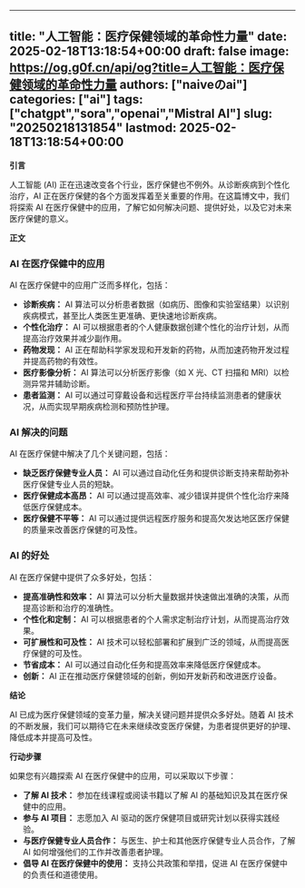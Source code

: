 
---
title: "人工智能：医疗保健领域的革命性力量"
date: 2025-02-18T13:18:54+00:00
draft: false
image: https://og.g0f.cn/api/og?title=人工智能：医疗保健领域的革命性力量
authors: ["naiveのai"]
categories: ["ai"]
tags: ["chatgpt","sora","openai","Mistral AI"]
slug: "20250218131854"
lastmod: 2025-02-18T13:18:54+00:00
---
**引言**

人工智能 (AI) 正在迅速改变各个行业，医疗保健也不例外。从诊断疾病到个性化治疗，AI 正在医疗保健的各个方面发挥着至关重要的作用。在这篇博文中，我们将探索 AI 在医疗保健中的应用，了解它如何解决问题、提供好处，以及它对未来医疗保健的意义。

**正文**

### AI 在医疗保健中的应用

AI 在医疗保健中的应用广泛而多样化，包括：

* **诊断疾病：** AI 算法可以分析患者数据（如病历、图像和实验室结果）以识别疾病模式，甚至比人类医生更准确、更快速地诊断疾病。
* **个性化治疗：** AI 可以根据患者的个人健康数据创建个性化的治疗计划，从而提高治疗效果并减少副作用。
* **药物发现：** AI 正在帮助科学家发现和开发新的药物，从而加速药物开发过程并提高药物的有效性。
* **医疗影像分析：** AI 算法可以分析医疗影像（如 X 光、CT 扫描和 MRI）以检测异常并辅助诊断。
* **患者监测：** AI 可以通过可穿戴设备和远程医疗平台持续监测患者的健康状况，从而实现早期疾病检测和预防性护理。

### AI 解决的问题

AI 在医疗保健中解决了几个关键问题，包括：

* **缺乏医疗保健专业人员：** AI 可以通过自动化任务和提供诊断支持来帮助弥补医疗保健专业人员的短缺。
* **医疗保健成本高昂：** AI 可以通过提高效率、减少错误并提供个性化治疗来降低医疗保健成本。
* **医疗保健不平等：** AI 可以通过提供远程医疗服务和提高欠发达地区医疗保健的质量来改善医疗保健的可及性。

### AI 的好处

AI 在医疗保健中提供了众多好处，包括：

* **提高准确性和效率：** AI 算法可以分析大量数据并快速做出准确的决策，从而提高诊断和治疗的准确性。
* **个性化和定制：** AI 可以根据患者的个人需求定制治疗计划，从而提高治疗效果。
* **可扩展性和可及性：** AI 技术可以轻松部署和扩展到广泛的领域，从而提高医疗保健的可及性。
* **节省成本：** AI 可以通过自动化任务和提高效率来降低医疗保健成本。
* **创新：** AI 正在推动医疗保健领域的创新，例如开发新药和改进医疗设备。

**结论**

AI 已成为医疗保健领域的变革力量，解决关键问题并提供众多好处。随着 AI 技术的不断发展，我们可以期待它在未来继续改变医疗保健，为患者提供更好的护理、降低成本并提高可及性。

**行动步骤**

如果您有兴趣探索 AI 在医疗保健中的应用，可以采取以下步骤：

* **了解 AI 技术：** 参加在线课程或阅读书籍以了解 AI 的基础知识及其在医疗保健中的应用。
* **参与 AI 项目：** 志愿加入 AI 驱动的医疗保健项目或研究计划以获得实践经验。
* **与医疗保健专业人员合作：** 与医生、护士和其他医疗保健专业人员合作，了解 AI 如何增强他们的工作并改善患者护理。
* **倡导 AI 在医疗保健中的使用：** 支持公共政策和举措，促进 AI 在医疗保健中的负责任和道德使用。
